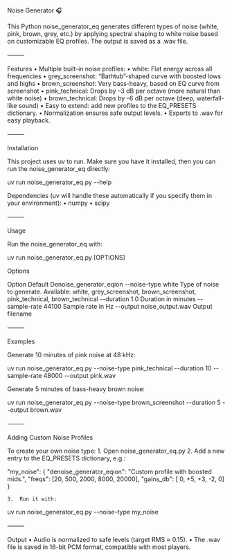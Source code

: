 Noise Generator 🎧

This Python noise_generator_eq generates different types of noise (white, pink, brown, grey, etc.) by applying spectral shaping to white noise based on customizable EQ profiles.
The output is saved as a .wav file.

⸻

Features
	•	Multiple built-in noise profiles:
	•	white: Flat energy across all frequencies
	•	grey_screenshot: “Bathtub”-shaped curve with boosted lows and highs
	•	brown_screenshot: Very bass-heavy, based on EQ curve from screenshot
	•	pink_technical: Drops by –3 dB per octave (more natural than white noise)
	•	brown_technical: Drops by –6 dB per octave (deep, waterfall-like sound)
	•	Easy to extend: add new profiles to the EQ_PRESETS dictionary.
	•	Normalization ensures safe output levels.
	•	Exports to .wav for easy playback.

⸻

Installation

This project uses uv to run.
Make sure you have it installed, then you can run the noise_generator_eq directly:

uv run noise_generator_eq.py --help

Dependencies (uv will handle these automatically if you specify them in your environment):
	•	numpy
	•	scipy

⸻

Usage

Run the noise_generator_eq with:

uv run noise_generator_eq.py [OPTIONS]

Options

Option	Default	Denoise_generator_eqion
--noise-type	white	Type of noise to generate. Available: white, grey_screenshot, brown_screenshot, pink_technical, brown_technical
--duration	1.0	Duration in minutes
--sample-rate	44100	Sample rate in Hz
--output	noise_output.wav	Output filename


⸻

Examples

Generate 10 minutes of pink noise at 48 kHz:

uv run noise_generator_eq.py --noise-type pink_technical --duration 10 --sample-rate 48000 --output pink.wav

Generate 5 minutes of bass-heavy brown noise:

uv run noise_generator_eq.py --noise-type brown_screenshot --duration 5 --output brown.wav


⸻

Adding Custom Noise Profiles

To create your own noise type:
	1.	Open noise_generator_eq.py
	2.	Add a new entry to the EQ_PRESETS dictionary, e.g.:

"my_noise": {
    "denoise_generator_eqion": "Custom profile with boosted mids.",
    "freqs":    [20, 500, 2000, 8000, 20000],
    "gains_db": [ 0,  +5,   +3,   -2,    0]
}

	3.	Run it with:

uv run noise_generator_eq.py --noise-type my_noise


⸻

Output
	•	Audio is normalized to safe levels (target RMS ≈ 0.15).
	•	The .wav file is saved in 16-bit PCM format, compatible with most players.

